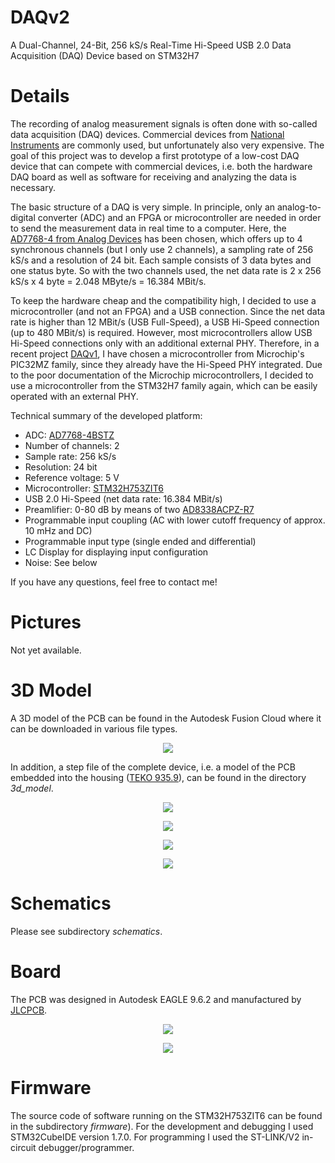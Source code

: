 # DAQv2
A Dual-Channel, 24-Bit, 256 kS/s Real-Time Hi-Speed USB 2.0 Data Acquisition (DAQ) Device based on STM32H7

# Details
The recording of analog measurement signals is often done with so-called data acquisition (DAQ) devices. Commercial devices from [National Instruments](http://www.ni.com) are commonly used, but unfortunately also very expensive. The goal of this project was to develop a first prototype of a low-cost DAQ device that can compete with commercial devices, i.e. both the hardware DAQ board as well as software for receiving and analyzing the data is necessary.

The basic structure of a DAQ is very simple. In principle, only an analog-to-digital converter (ADC) and an FPGA or microcontroller are needed in order to send the measurement data in real time to a computer. Here, the [AD7768-4 from Analog Devices](https://www.analog.com/en/products/ad7768-4.html) has been chosen, which offers up to 4 synchronous channels (but I only use 2 channels), a sampling rate of 256 kS/s and a resolution of 24 bit. Each sample consists of 3 data bytes and one status byte. So with the two channels used, the net data rate is 2 x 256 kS/s x 4 byte = 2.048 MByte/s = 16.384 MBit/s.

To keep the hardware cheap and the compatibility high, I decided to use a microcontroller (and not an FPGA) and a USB connection. Since the net data rate is higher than 12 MBit/s (USB Full-Speed), a USB Hi-Speed connection (up to 480 MBit/s) is required. However, most microcontrollers allow USB Hi-Speed connections only with an additional external PHY. Therefore, in a recent project [DAQv1](https://github.com/yildi1337/DAQv1), I have chosen a microcontroller from Microchip's PIC32MZ family, since they already have the Hi-Speed PHY integrated. Due to the poor documentation of the Microchip microcontrollers, I decided to use a microcontroller from the STM32H7 family again, which can be easily operated with an external PHY.

Technical summary of the developed platform:
* ADC: [AD7768-4BSTZ](https://www.analog.com/en/products/ad7768-4.html)
* Number of channels: 2
* Sample rate: 256 kS/s
* Resolution: 24 bit
* Reference voltage: 5 V
* Microcontroller: [STM32H753ZIT6](https://www.st.com/en/microcontrollers-microprocessors/stm32h753zi.html)
* USB 2.0 Hi-Speed (net data rate: 16.384 MBit/s)
* Preamlifier: 0-80 dB by means of two [AD8338ACPZ-R7](https://www.analog.com/en/products/ad8338.html)
* Programmable input coupling (AC with lower cutoff frequency of approx. 10 mHz and DC)
* Programmable input type (single ended and differential)
* LC Display for displaying input configuration
* Noise: See below

If you have any questions, feel free to contact me!

# Pictures

Not yet available.

# 3D Model

A 3D model of the PCB can be found in the Autodesk Fusion Cloud where it can be downloaded in various file types.

<p align="center">
    <a href="https://a360.co/31t7ZPF" target="blank"><img src="https://github.com/yildi1337/DAQv2/blob/main/pictures/daq_v2_stm32h7_autodesk_fusion.png" /></a>
</p>

In addition, a step file of the complete device, i.e. a model of the PCB embedded into the housing ([TEKO 935.9](https://www.teko.it/de/produkte/produktfamilie/FP/serie/euro-93)), can be found in the directory *3d_model*.

<p align="center">
  <img src="https://github.com/yildi1337/DAQv2/blob/main/3d_model/inventor_model_open_1.png" />
</p>

<p align="center">
  <img src="https://github.com/yildi1337/DAQv2/blob/main/3d_model/inventor_model_open_2.png" />
</p>

<p align="center">
  <img src="https://github.com/yildi1337/DAQv2/blob/main/3d_model/inventor_model_closed_1.png" />
</p>

<p align="center">
  <img src="https://github.com/yildi1337/DAQv2/blob/main/3d_model/inventor_model_closed_2.png" />
</p>

# Schematics
Please see subdirectory *schematics*.

# Board
The PCB was designed in Autodesk EAGLE 9.6.2 and manufactured by [JLCPCB](https://jlcpcb.com/).

<p align="center">
  <img src="https://github.com/yildi1337/DAQv2/blob/main/pictures/pcb_raw_top.png" />
</p>

<p align="center">
  <img src="https://github.com/yildi1337/DAQv2/blob/main/pictures/pcb_raw_bottom.png" />
</p>

# Firmware
The source code of software running on the STM32H753ZIT6 can be found in the subdirectory *firmware*). For the development and debugging I used STM32CubeIDE version 1.7.0. For programming I used the ST-LINK/V2 in-circuit debugger/programmer.

